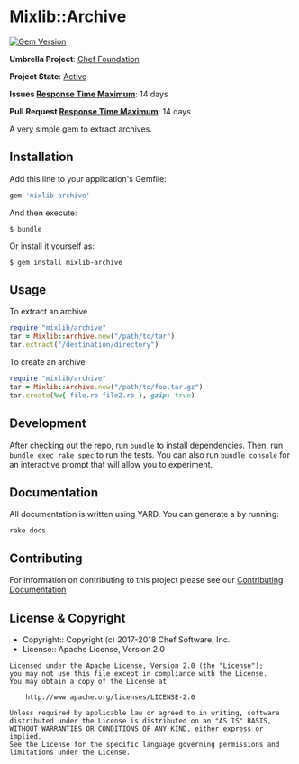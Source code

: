 # Mixlib::Archive

[![Gem Version](https://badge.fury.io/rb/mixlib-archive.svg)](https://badge.fury.io/rb/mixlib-archive)

**Umbrella Project**: [Chef Foundation](https://github.com/chef/chef-oss-practices/blob/master/projects/chef-foundation.md)

**Project State**: [Active](https://github.com/chef/chef-oss-practices/blob/master/repo-management/repo-states.md#active)

**Issues [Response Time Maximum](https://github.com/chef/chef-oss-practices/blob/master/repo-management/repo-states.md)**: 14 days

**Pull Request [Response Time Maximum](https://github.com/chef/chef-oss-practices/blob/master/repo-management/repo-states.md)**: 14 days

A very simple gem to extract archives.

## Installation

Add this line to your application's Gemfile:

```ruby
gem 'mixlib-archive'
```

And then execute:

```shell
$ bundle
```

Or install it yourself as:

```shell
$ gem install mixlib-archive
```

## Usage

To extract an archive

```ruby
require "mixlib/archive"
tar = Mixlib::Archive.new("/path/to/tar")
tar.extract("/destination/directory")
```

To create an archive

```ruby
require "mixlib/archive"
tar = Mixlib::Archive.new("/path/to/foo.tar.gz")
tar.create(%w{ file.rb file2.rb }, gzip: true)
```

## Development

After checking out the repo, run `bundle` to install dependencies. Then, run `bundle exec rake spec` to run the tests. You can also run `bundle console` for an interactive prompt that will allow you to experiment.

## Documentation

All documentation is written using YARD. You can generate a by running:

```
rake docs
```

## Contributing

For information on contributing to this project please see our [Contributing Documentation](https://github.com/chef/chef/blob/master/CONTRIBUTING.md)

## License & Copyright

- Copyright:: Copyright (c) 2017-2018 Chef Software, Inc.
- License:: Apache License, Version 2.0

```text
Licensed under the Apache License, Version 2.0 (the "License");
you may not use this file except in compliance with the License.
You may obtain a copy of the License at

    http://www.apache.org/licenses/LICENSE-2.0

Unless required by applicable law or agreed to in writing, software
distributed under the License is distributed on an "AS IS" BASIS,
WITHOUT WARRANTIES OR CONDITIONS OF ANY KIND, either express or implied.
See the License for the specific language governing permissions and
limitations under the License.
```
